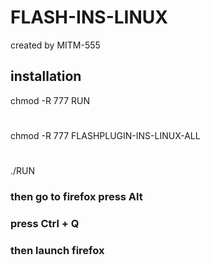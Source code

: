 # FLASH-INS-LINUX
created by MITM-555
## installation
chmod -R 777 RUN
#
chmod -R 777 FLASHPLUGIN-INS-LINUX-ALL
#
./RUN
### then go to firefox press Alt
### press Ctrl + Q
### then launch firefox

